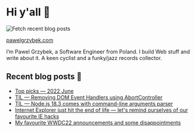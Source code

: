 # Hi y'all 👋

![Fetch recent blog posts](https://github.com/pawelgrzybek/pawelgrzybek/workflows/Fetch%20recent%20blog%20posts/badge.svg)

[pawelgrzybek.com](https://pawelgrzybek.com)

I’m Pawel Grzybek, a Software Engineer from Poland. I build Web stuff and write about it. A keen cyclist and a funky/jazz records collector.

## Recent blog posts 📝

<!-- FEED-START -->
- [Top picks — 2022 June](https://pawelgrzybek.com/top-picks-2022-june/)
- [TIL — Removing DOM Event Handlers using AbortController](https://pawelgrzybek.com/til-removing-dom-event-handlers-using-abortcontroller/)
- [TIL — Node.js 18.3 comes with command-line arguments parser](https://pawelgrzybek.com/til-node-js-18-3-comes-with-command-line-arguments-parser/)
- [Internet Explorer just hit the end of life — let's remind ourselves of our favourite IE hacks](https://pawelgrzybek.com/internet-explorer-just-hit-the-end-of-life-lets-remind-ourselves-of-our-favourite-ie-hacks/)
- [My favourite WWDC22 announcements and some disappointments](https://pawelgrzybek.com/my-favourite-wwdc22-announcements-and-some-disappointments/)
<!-- FEED-END -->